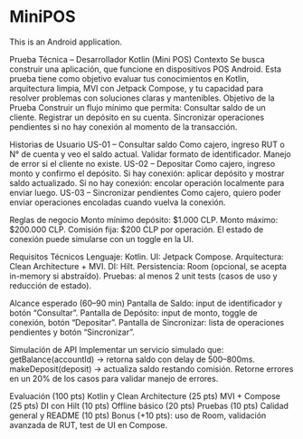 # MiniPOS
This is an Android application.


Prueba Técnica – Desarrollador Kotlin (Mini POS)
Contexto
Se busca construir una aplicación, que funcione en dispositivos POS Android. Esta prueba tiene como
objetivo evaluar tus conocimientos en Kotlin, arquitectura limpia, MVI con Jetpack Compose, y tu
capacidad para resolver problemas con soluciones claras y mantenibles.
Objetivo de la Prueba
Construir un flujo mínimo que permita:
Consultar saldo de un cliente.
Registrar un depósito en su cuenta.
Sincronizar operaciones pendientes si no hay conexión al momento de la transacción.

Historias de Usuario
US-01 – Consultar saldo
Como cajero, ingreso RUT o N° de cuenta y veo el saldo actual.
Validar formato de identificador.
Manejo de error si el cliente no existe.
US-02 – Depositar
Como cajero, ingreso monto y confirmo el depósito.
Si hay conexión: aplicar depósito y mostrar saldo actualizado.
Si no hay conexión: encolar operación localmente para enviar luego.
US-03 – Sincronizar pendientes
Como cajero, quiero poder enviar operaciones encoladas cuando vuelva la conexión.

Reglas de negocio
Monto mínimo depósito: \$1.000 CLP.
Monto máximo: \$200.000 CLP.
Comisión fija: \$200 CLP por operación.
El estado de conexión puede simularse con un toggle en la UI.


Requisitos Técnicos
Lenguaje: Kotlin.
UI: Jetpack Compose.
Arquitectura: Clean Architecture + MVI.
DI: Hilt.
Persistencia: Room (opcional, se acepta in-memory si abstraído).
Pruebas: al menos 2 unit tests (casos de uso y reducción de estado).

Alcance esperado (60–90 min)
Pantalla de Saldo: input de identificador y botón “Consultar”.
Pantalla de Depósito: input de monto, toggle de conexión, botón “Depositar”.
Pantalla de Sincronizar: lista de operaciones pendientes y botón “Sincronizar”.

Simulación de API
Implementar un servicio simulado que:
getBalance(accountId) → retorna saldo con delay de 500–800ms.
makeDeposit(deposit) → actualiza saldo restando comisión.
Retorne errores en un 20% de los casos para validar manejo de errores.

Evaluación (100 pts)
Kotlin y Clean Architecture (25 pts)
MVI + Compose (25 pts)
DI con Hilt (10 pts)
Offline básico (20 pts)
Pruebas (10 pts)
Calidad general y README (10 pts)
Bonus (+10 pts): uso de Room, validación avanzada de RUT, test de UI en Compose.
